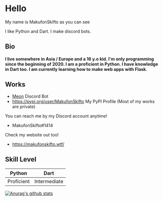 # Hello

My name is MakufonSkifto as you can see

I like Python and Dart. I make discord bots.

## Bio

#### I live somewhere in Asia / Europe and a 16 y.o kid. I'm only programming since the beginning of 2020. I am a proficient in Python. I have knowledge in Dart too. I am currently learning how to make web apps with Flask.

## Works
* [Meon](https://top.gg/bot/713066005911568424) Discord Bot
* https://pypi.org/user/MakufonSkifto My PyPI Profile
(Most of my works are private)


You can reach me by my Discord account anytime!
* MakufonSkifto#1414

Check my website out too!
* https://makufonskifto.wtf/

## Skill Level
| Python        | Dart                                        |
| ------------- |---------------------------------------------|
| Proficient    | Intermediate                                |

[![Anurag's github stats](https://github-readme-stats.vercel.app/api?username=makufonskifto&count_private=true&show_icons=true&theme=dark)](https://github.com/anuraghazra/github-readme-stats)
